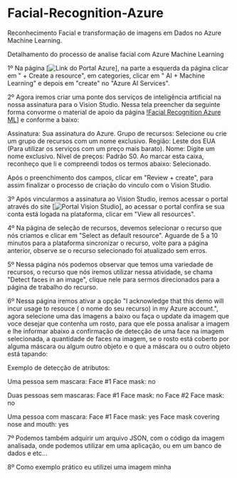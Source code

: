 # Facial-Recognition-Azure

Reconhecimento Facial e transformação de imagens em Dados no Azure Machine Learning.

Detalhamento do processo de analise facial com Azure Machine Learning

1º Na página [![Link do Portal Azure](https://portal.azure.com/)], na parte a esquerda da página clicar em " + Create a resource", em categories, clicar em " AI + Machine Learning" e depois em "create" no "Azure AI Services".

2º Agora iremos criar uma ponte dos serviços de inteligência artificial na nossa assinatura para o Vision Studio. Nessa tela preencher da seguinte forma convorme o material de apoio da página [!Facial Recognition Azure ML](https://microsoftlearning.github.io/mslearn-ai-fundamentals/Instructions/Labs/04-face.html)] e conforme a baixo:

Assinatura: Sua assinatura do Azure.
Grupo de recursos: Selecione ou crie um grupo de recursos com um nome exclusivo.
Região: Leste dos EUA (Para utilizar os serviços com um preço mais barato).
Nome: Digite um nome exclusivo.
Nível de preços: Padrão S0.
Ao marcar esta caixa, reconheço que li e compreendi todos os termos abaixo: Selecionado.

Após o preenchimento dos campos, clicar em "Review + create", para assim finalizar o processo de criação do vinculo com o Vision Studio.

3º Após vincularmos a assinatura ao Vision Studio, iremos acessar o portal através do site [![Portal Vision Studio](https://portal.vision.cognitive.azure.com/)], ao acessar o portal confira se sua conta está logada na plataforma, clicar em "View all resources".

4º Na página de seleção de recursos, devemos selecionar o recurso que nós criamos e clicar em "Select as default resource". Aguarde de 5 a 10 minutos para a plataforma sincronizar o recurso, volte para a página anterior, observe se o recurso selecionado foi atualizado sem erros.

5º Nessa página nós podemos observar que temos uma variedade de recursos, o recurso que nós iremos utilizar nessa atividade, se chama "Detect faces in an image", clique nele para sermos direcionados para a página de trabalho do recurso.

6º Nessa página iremos ativar a opção "I acknowledge that this demo will incur usage to resouce ( o nome do seu recurso) in my Azure account.", agora selecione uma das imagens a baixo ou faça o update da imagem que voce desejar que contenha um rosto, para que ele possa analisar a imagem e lhe informar abaixo a confirmação de detecção de uma face na imagem selecionada, a quantidade de faces na imagem, se o rosto está coberto por alguma máscara ou algum outro objeto e o que a máscara ou o outro objeto está tapando:

Exemplo de detecção de atributos:

Uma pessoa sem mascara:
Face #1
Face mask: no

Duas pessoas sem mascaras:
Face #1
Face mask: no
Face #2
Face mask: no

Uma pessoa com mascara:
Face #1
Face mask: yes
Face mask covering nose and mouth: yes

7º Podemos também adquirir um arquivo JSON, com o código da imagem analisada, onde podemos utilizar em uma aplicação, ou em um banco de dados e etc...

8º Como exemplo prático eu utilizei uma imagem minha
